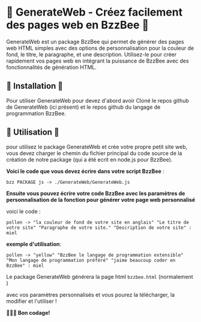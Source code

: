 # 🐤 GenerateWeb - Créez facilement des pages web en BzzBee 🍯

GenerateWeb est un package BzzBee qui permet de générer des pages web HTML simples avec des options de personnalisation pour la couleur de fond, le titre, le paragraphe, et une description. Utilisez-le pour créer rapidement vos pages web en intégrant la puissance de BzzBee avec des fonctionnalités de génération HTML.

## 🚀 Installation 🍠

Pour utiliser GenerateWeb pour devez d'abord avoir Cloné le repos github de GenerateWeb (ici présent) et le repos github du langage de programmation BzzBee. 

## 🍥 Utilisation 🦋

pour utilisez le package GenerateWeb et crée votre propre petit site web, vous devez charger le chemin du fichier principal du code source de la création de notre package (qui a été ecrit en node.js pour BzzBee).

**Voici le code que vous devez écrire dans votre script BzzBee** :

```
bzz PACKAGE js -> ./GenerateWeb/GenerateWeb.js
```

**Ensuite vous pouvez écrire votre code BzzBee avec les paramètres de personnalisation de la fonction pour générer votre page web personnalisé**

voici le code :


```
pollen -> "la couleur de fond de votre site en anglais" "Le titre de votre site" "Paragraphe de votre site." "Description de votre site" : miel
```

**exemple d'utilisation**:

```
pollen -> "yellow" "BzzBee le langage de programmation extensible" "Mon langage de programmation préféré" "jaime beaucoup coder en BzzBee" : miel
```
Le package GenerateWeb générera la page html ``bzzbee.html`` (normalement )

avec vos paramètres personnalisés et vous pourez la télécharger, la modifier et l'utiliser !

**🧶🍥💞 Bon codage!**